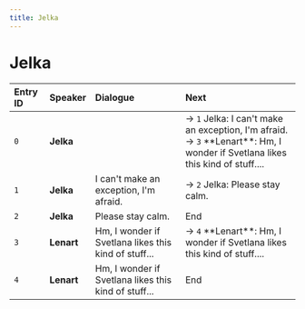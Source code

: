 ```yaml
---
title: Jelka
---
```


# Jelka


| Entry ID | Speaker | Dialogue | Next |
| :------- | :------ | :------- | :------------ |
| `0` | **Jelka** |  | → `1` Jelka: I can't make an exception, I'm afraid\.<br>→ `3` \*\*Lenart\*\*: Hm, I wonder if Svetlana likes this kind of stuff\.\.\.\. |
| `1` | **Jelka** | I can't make an exception, I'm afraid\. | → `2` Jelka: Please stay calm\. |
| `2` | **Jelka** | Please stay calm\. | End |
| `3` | **Lenart** | Hm, I wonder if Svetlana likes this kind of stuff\.\.\. | → `4` \*\*Lenart\*\*: Hm, I wonder if Svetlana likes this kind of stuff\.\.\.\. |
| `4` | **Lenart** | Hm, I wonder if Svetlana likes this kind of stuff\.\.\. | End |
